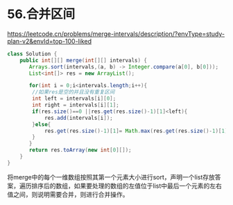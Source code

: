 # 56.合并区间

https://leetcode.cn/problems/merge-intervals/description/?envType=study-plan-v2&envId=top-100-liked

```java
class Solution {
    public int[][] merge(int[][] intervals) {
       Arrays.sort(intervals,(a, b) -> Integer.compare(a[0], b[0]));
       List<int[]> res = new ArrayList();

       for(int i = 0;i<intervals.length;i++){
        //如果res是空的并且没有重复区间
        int left = intervals[i][0];
        int right = intervals[i][1];
        if(res.size()==0 ||res.get(res.size()-1)[1]<left){
            res.add(intervals[i]);
        }else{
            res.get(res.size()-1)[1]= Math.max(res.get(res.size()-1)[1],right);
        }
       }
       return res.toArray(new int[0][]);
    }
}
```

将merge中的每个一维数组按照其第一个元素大小进行sort，声明一个list存放答案，遍历排序后的数组，如果要处理的数组的左值位于list中最后一个元素的左右值之间，则说明需要合并，则进行合并操作。